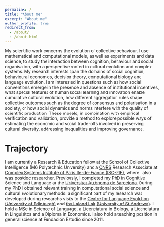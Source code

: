 ```yaml
---
permalink: /
title: "About me"
excerpt: "About me"
author_profile: true
redirect_from:
  - /about/
  - /about.html
---
```


My scientific work concerns the evolution of collective behaviour. I use mathematical and computational models, as well as experiments and data science, to study the interaction between cognition, behaviour and social organisation, with a perspective rooted in cultural evolution and complex systems. My research interests span the domains of social cognition, behavioural economics, decision theory, computational biology and language evolution. I am interested in questions such as how social conventions emerge in the presence and absence of institutional incentives, what special features of human social learning and innovation enable cumulative cultural evolution, how different aggregation rules shape collective outcomes such as the degree of consensus and polarisation in a society, or how social dynamics and norms interfere with the quality of scientific production. These models, in combination with empirical verification and validation, provide a method to explore possible ways of estimating the economic and social trade-offs involved in preserving cultural diversity, addressing inequalities and improving governance.

Trajectory
======
I am currently a Research & Education fellow at the School of Collective Intelligence (M6 Polytechnic University) and a <a href="https://www.cnrs.fr/en">CNRS</a> Research Associate at <a href="https://iscpif.fr/">Complex Systems Institute of Paris Ile-de-France (ISC-PIF)</a>, where I also was postdoc researcher. Previously, I completed my PhD in Cognitive Science and Language at the <a href="https://www.uab.cat/en/">Universitat Autònoma de Barcelona</a>. During my PhD I obtained relevant training in computational social science and cultural evolutionary methods: a significant part of my research was developed during researchs visits to the <a href="http://www.lel.ed.ac.uk/cle/">Centre for Language Evolution</a> <a href="https://www.ed.ac.uk/">(University of Edinburgh)</a> and <a href="https://lalandlab.st-andrews.ac.uk/">the Laland Lab</a> <a href="https://www.st-andrews.ac.uk/">(University of St.Andrews)</a>. I hold a MSc in Science of Language, a Licenciatura in Biology, a Licenciatura in Linguisitcs and a Diploma in Economics. I also hold a teaching position in general science at Fundación Estudio since 2011.
